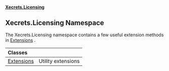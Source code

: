 #### [Xecrets.Licensing](index.md 'index')

## Xecrets.Licensing Namespace

The Xecrets.Licensing namespace contains a few useful extension methods in [Extensions](Xecrets.Licensing.Extensions.md 'Xecrets.Licensing.Extensions') .

| Classes | |
| :--- | :--- |
| [Extensions](Xecrets.Licensing.Extensions.md 'Xecrets.Licensing.Extensions') | Utility extensions |
